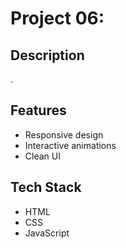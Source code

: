 # Project 06: 

## Description
.

## Features
- Responsive design
- Interactive animations
- Clean UI

## Tech Stack
- HTML
- CSS
- JavaScript


